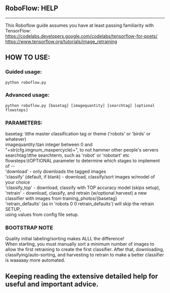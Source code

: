 ## RoboFlow: HELP
-----------------------------------------
This Roboflow guide assumes you have at least passing familiarity with TensorFlow:<br>
https://codelabs.developers.google.com/codelabs/tensorflow-for-poets/<br>
https://www.tensorflow.org/tutorials/image_retraining

## HOW TO USE:
### Guided usage:
```
python roboflow.py
```
### Advanced usage:
```
python roboflow.py [basetag] [imagequantity] [searchtag] [optional flowsteps]
```

### PARAMETERS:<br>
basetag: \tthe master classification tag or theme ('robots' or 'birds' or whatever)<br>
imagequantity:\tan integer between 0 and "+str(cfg.imgnum_maxpercycle)+", to not hammer other people's servers<br>
searchtag:\tthe searchterm, such as 'robot' or 'robotart' etc<br>
flowsteps:\tOPTIONAL parameter to determine which stages to implement of --<br>
  'download' - only downloads the tagged images<br>
  'classify' (default, if blank) - download, classify/sort images w/model of your choice<br>
  'classify_top' - download, classify with TOP accuracy model (skips setup),<br>
  'retrain' - download, classify, and retrain (w/optional harvest) a new <br>
  classifier with images from training_photos/{basetag}<br>
'retrain_defaults' (as in 'robots 0 0 retrain_defaults') will skip the retrain SETUP,<br>
  using values from config file setup.


### BOOTSTRAP NOTE
Quality initial labeling/sorting makes ALLL the difference!<br>
When starting, you must manually sort a minimum number of images to allow the first retraining to create the first classifier. After that, downloading, classifying/auto-sorting, and harvesting to retrain to make a better classifier is waaaaay more automated.


## Keeping reading the extensive detailed help for useful and important advice.


